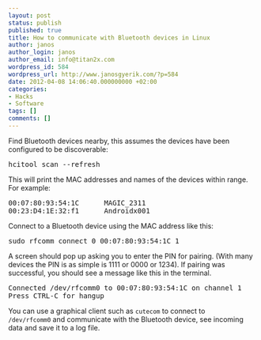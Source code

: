 ```yaml
---
layout: post
status: publish
published: true
title: How to communicate with Bluetooth devices in Linux
author: janos
author_login: janos
author_email: info@titan2x.com
wordpress_id: 584
wordpress_url: http://www.janosgyerik.com/?p=584
date: 2012-04-08 14:06:40.000000000 +02:00
categories:
- Hacks
- Software
tags: []
comments: []
---
```

Find Bluetooth devices nearby, this assumes the devices have been configured to be discoverable:
<pre>hcitool scan --refresh</pre>
This will print the MAC addresses and names of the devices within range. For example:
<pre>00:07:80:93:54:1C      MAGIC_2311
00:23:D4:1E:32:f1      Androidx001</pre>
Connect to a Bluetooth device using the MAC address like this:
<pre>sudo rfcomm connect 0 00:07:80:93:54:1C 1</pre>
A screen should pop up asking you to enter the PIN for pairing. (With many devices the PIN is as simple is 1111 or 0000 or 1234). If pairing was successful, you should see a message like this in the terminal.
<pre>Connected /dev/rfcomm0 to 00:07:80:93:54:1C on channel 1
Press CTRL-C for hangup</pre>
You can use a graphical client such as `cutecom` to connect to `/dev/rfcomm0` and communicate with the Bluetooth device, see incoming data and save it to a log file.
